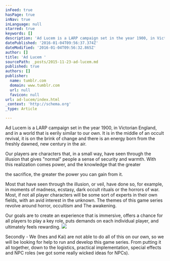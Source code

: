 ```yaml
---
inFeed: true
hasPage: true
inNav: true
inLanguage: null
starred: true
keywords: []
description: 'Ad Lucem is a LARP campaign set in the year 1900, in Victorian England, and in a world that is eerily similar to our own. It is in the middle of an occult revival, it is on the brink of change and there is an energy born from the freshly dawned, new century in the air. '
datePublished: '2016-01-04T09:56:37.374Z'
dateModified: '2016-01-04T09:56:32.865Z'
author: []
title: 'Ad Lucem '
sourcePath: _posts/2015-11-23-ad-lucem.md
published: true
authors: []
publisher:
  name: tumblr.com
  domain: www.tumblr.com
  url: null
  favicon: null
url: ad-lucem/index.html
_context: 'http://schema.org'
_type: Article

---
```

Ad Lucem is a LARP campaign set in the year 1900, in Victorian England, and in a world that is eerily similar to our own. It is in the middle of an occult revival, it is on the brink of change and there is an energy born from the freshly dawned, new century in the air.

Our players are characters that, in a small way, have seen through the illusion that gives "normal" people a sense of security and warmth. With this realization comes power, and the knowledge that the greater

the sacrifice, the greater the power you can gain from it.

Most that have seen through the illusion, or veil, have done so, for example, in moments of madness, ecstasy, dark occult rituals or the horrors of war. Most, if not all player characters will be some sort of experts in their own fields, with an avid interest in the unknown. The themes of this game series revolve around horror, occultism and The awakening.

Our goals are to create an experience that is immersive, offers a chance for all players to play a key role, puts demands on each individual player, and ultimately feels rewarding.
![](https://s3-us-west-2.amazonaws.com/the-grid-img/p/6416f104f6b3a8686091049edf6ad1d4a0e17ae7.jpg)

Secondly - We (Ines and Kai) are not able to do all of this on our own, so we will be looking for help to run and develop this game series. From putting it all together, down to the logistics, practical implementation, special effects and NPC roles (we got some really wicked ideas for NPCs).